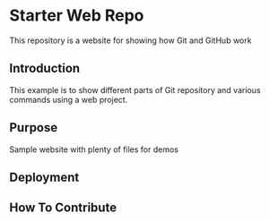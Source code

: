 # Starter Web Repo

This repository is a website for showing how Git and GitHub work

## Introduction

This example is to show different parts of Git repository and various commands using a web project.

## Purpose

Sample website with plenty of files for demos
## Deployment

## How To Contribute
